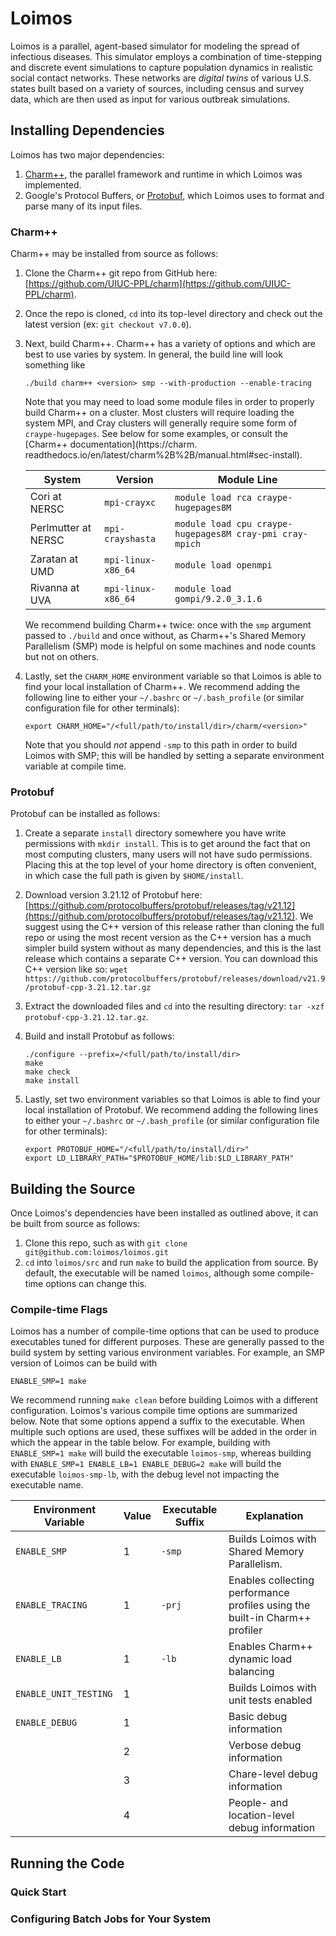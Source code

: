 # Loimos
Loimos is a parallel, agent-based simulator for modeling the spread of
infectious diseases. This simulator employs a combination of
time-stepping and discrete event simulations to capture
population dynamics in realistic social contact networks. These
networks are *digital twins* of various U.S. states built based on a
variety of sources, including census and survey data,
which are then used as input for various outbreak simulations.

## Installing Dependencies

Loimos has two major dependencies:
1. [Charm++](https://github.com/UIUC-PPL/charm), the parallel framework
and runtime in which Loimos was implemented.
2. Google's Protocol Buffers, or [Protobuf](https://github.com/protocolbuffers/protobuf),
which Loimos uses to format and parse many of its input files.

### Charm++

Charm++ may be installed from source as follows:
1. Clone the Charm++ git repo from GitHub here: [https://github.com/UIUC-PPL/charm](https://github.com/UIUC-PPL/charm).
2. Once the repo is cloned, `cd` into its top-level directory and check out the latest version (ex: `git checkout v7.0.0`).
3. Next, build Charm++. Charm++ has a variety of options and which are best to use varies by system. In general, the build line will look something like

    ```./build charm++ <version> smp --with-production --enable-tracing```
  
    Note that you may need to load some module files in order to properly build Charm++ on a cluster. Most clusters will require loading the system MPI, and   Cray clusters will generally require some form of `craype-hugepages`. See below for some examples, or consult the [Charm++ documentation](https://charm.  readthedocs.io/en/latest/charm%2B%2B/manual.html#sec-install).
  
    | System              | Version            | Module Line                                              |
    |---------------------|--------------------|----------------------------------------------------------|
    | Cori at NERSC       | `mpi-crayxc`       | `module load rca craype-hugepages8M`                     |
    | Perlmutter at NERSC | `mpi-crayshasta`   | `module load cpu craype-hugepages8M cray-pmi cray-mpich` |
    | Zaratan at UMD      | `mpi-linux-x86_64` | `module load openmpi`                                    |
    | Rivanna at UVA      | `mpi-linux-x86_64` | `module load gompi/9.2.0_3.1.6`                          |

    We recommend building Charm++ twice: once with the `smp` argument passed to `./build` and once without, as Charm++'s Shared Memory Parallelism (SMP) mode is helpful on some machines and node counts but not on others.

4. Lastly, set the `CHARM_HOME` environment variable so that Loimos is able to find your local installation of Charm++. We recommend adding the following line to either your `~/.bashrc` or `~/.bash_profile` (or similar configuration file for other terminals):
    
    ```export CHARM_HOME="/<full/path/to/install/dir>/charm/<version>"```

    Note that you should *not* append `-smp` to this path in order to build Loimos with SMP; this will be handled by setting a separate environment variable at compile time.

### Protobuf

Protobuf can be installed as follows:
1. Create a separate `install` directory somewhere you have write permissions with `mkdir install`. This is to get around the fact that on most computing clusters, many users will not have sudo permissions. Placing this at the top level of your home directory is often convenient, in which case the full path is given by `$HOME/install`.
2. Download version 3.21.12 of Protobuf here: [https://github.com/protocolbuffers/protobuf/releases/tag/v21.12](https://github.com/protocolbuffers/protobuf/releases/tag/v21.12). We suggest using the C++ version of this release rather than cloning the full repo or using the most recent version as the C++ version has a much simpler build system without as many dependencies, and this is the last release which contains a separate C++ version. You can download this C++ version like so: `wget https://github.com/protocolbuffers/protobuf/releases/download/v21.9/protobuf-cpp-3.21.12.tar.gz`
3. Extract the downloaded files and `cd` into the resulting directory: `tar -xzf protobuf-cpp-3.21.12.tar.gz`.
4. Build and install Protobuf as follows:
    ```
    ./configure --prefix=/<full/path/to/install/dir>
    make
    make check
    make install
    ```
5. Lastly, set two environment variables so that Loimos is able to find your local installation of Protobuf. We recommend adding the following lines to either your `~/.bashrc` or `~/.bash_profile` (or similar configuration file for other terminals):
    
    ```
    export PROTOBUF_HOME="/<full/path/to/install/dir>"
    export LD_LIBRARY_PATH="$PROTOBUF_HOME/lib:$LD_LIBRARY_PATH"
    ```

## Building the Source

Once Loimos's dependencies have been installed as outlined above, it can be built from source as follows:
1. Clone this repo, such as with
    ```git clone git@github.com:loimos/loimos.git```
2. `cd` into `loimos/src` and run `make` to build the application from source. By default, the executable will be named `loimos`, although some compile-time options can change this.

### Compile-time Flags

Loimos has a number of compile-time options that can be used to produce executables tuned for different purposes. These are generally passed to the build system by setting various environment variables. For example, an SMP version of Loimos can be build with

```
ENABLE_SMP=1 make
```

We recommend running `make clean` before building Loimos with a different configuration. Loimos's various compile time options are summarized below. Note that some options append a suffix to the executable. When multiple such options are used, these suffixes will be added in the order in which the appear in the table below. For example, building with `ENABLE_SMP=1 make` will build the executable `loimos-smp`, whereas building with `ENABLE_SMP=1 ENABLE_LB=1 ENABLE_DEBUG=2 make` will build the executable `loimos-smp-lb`, with the debug level not impacting the executable name.

| Environment Variable  | Value | Executable Suffix | Explanation                                                                   |
|-----------------------|-------|-------------------|-------------------------------------------------------------------------------|
| `ENABLE_SMP`          | 1     | `-smp`            | Builds Loimos with Shared Memory Parallelism.                                 |
| `ENABLE_TRACING`      | 1     | `-prj`            | Enables collecting performance profiles using the built-in Charm++ profiler   |
| `ENABLE_LB`           | 1     | `-lb`             | Enables Charm++ dynamic load balancing                                        |
| `ENABLE_UNIT_TESTING` | 1     |                   | Builds Loimos with unit tests enabled                                         |
| `ENABLE_DEBUG`        | 1     |                   | Basic debug information                                                       |
|                       | 2     |                   | Verbose debug information                                                     |
|                       | 3     |                   | Chare-level debug information                                                 |
|                       | 4     |                   | People- and location-level debug information                                  

## Running the Code

### Quick Start

### Configuring Batch Jobs for Your System